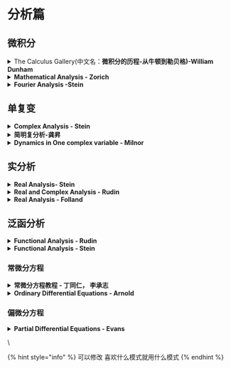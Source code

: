 # 分析篇

## 微积分

<details>

<summary>The Calculus Gallery(中文名：<strong>微积分的历程-从牛顿到勒贝格)-William Dunham</strong></summary>

(推荐人fffmatch)

这是我非常推荐的一本分析**启蒙**书籍，他并不是教材，而是一本“科普”读物。

整本书介绍了微积分从牛顿的初始想法进化到相对现代的实分析的故事，其中夹杂了很多关键定理(甚至是基于原始想法)的证明以及一些历史上重要的反例，比如柯西重排定理，Baire Category，魏尔斯特拉斯函数等等让初学者震碎三观大呼卧槽的内容。

整本书的叙述是自洽的，作为分析的第零课，你可以从里面获得很好的分析**素养**以及一些基本的分析技巧，也能了解到分析学发展振奋人心的历史，而且此书叙述平实亲民，对基础没什么要求，非常非常推荐大一乃至高三暑假无所事事的学生阅读。

</details>

<details>

<summary><strong>Mathematical Analysis - Zorich</strong></summary>

(推荐人fffmatch)

数学分析的教材实在是太多了，各有特色，难以说哪一本一定比另一本好。

卓里奇有以下的一些特征让他值得被推荐：

首先他涉及的内容非常的广泛，包括基本的一(多)元微积分，基本的拓扑和泛函知识，多次出现的物理观点，一定篇幅的微分流形内容，以及下册里还有一些比较实用的分析专题(渐近分析，傅里叶分析)。 这就导致读完卓里奇之后你能对很多后续要学习的数学有一个基本的概念，对数学的认知也会更加体系化。

其次是他的习题风格我很喜欢(因此读这本书的话非常推荐完成习题，其实读大部分入门性书籍我认为做做习题都是有好处的)。 卓里奇的习题非常的多样有趣，印象比较深的是他会把各个领域里一些比较经典的定理拆成几个小问给你自己玩，比如数值里面的切比雪夫插值，热力学第二定律的不同表述的互推，几何里面的Sard定理(甚至有余面积公式，不过这种难度的习题基本上也就不做了，当初头铁做前前后后想了三个月，，))等等等等。可以说这些习题的品味很好，**很完美地达成了让读者入门数学，重新认识现实世界的目的**(而不是仅仅学会高等数学)。

但卓里奇也有一些缺点值得注意：

第一点是他完全不会锻炼你的计算能力，虽然我非常痛恨一次作业布置十几个曲线曲面积分的做法，但基本的计算技能力还是需要具备的，因此读这本书还是需要一些别的计算练习来巩固，**数学不能回避对计算的训练**。

第二点是他虽然大量引入了**微分流形，但是讲的质量我认为一般**，如果读不下去相关章节的话建议去读别的教材(不必担心，“相关章节”的位置还是比较靠后的并且跳过了也无甚影响)。以及涉及到不同坐标，不同度量下的计算的(所谓正交曲线坐标系)，推荐学习黎曼几何，不区分什么是联络，什么东西在切空间里什么东西在余切空间里容易绕不明白。

第三点是这本书客观上是存在一些难度的，**阅读他需要花很多的时间和耐心**(长期认真读大概要读整个大一)

</details>

<details>

<summary><strong>Fourier Analysis -Stein</strong></summary>

(推荐人fffmatch)

惭愧我没有自信去把我的认识放在调和分析的主题里，而**这本书的难度和阅读时机都非常非常适合刚学完微积分的学生**，所以就把他放在这里吧。

这是Stein给本科生写的四本分析学教材的第一本，也是我认为对本科生而言最好的一本。这本书**以基本的微积分的框架**向人展示了傅里叶级数和傅里叶变换的原理与应用。你不仅可以通过他学习为什么傅里叶级数(变换)是成立的，还能学习到诸如等周不等式，解热方程波方程，Radon变换乃至数论里的Dirichlet定理(解析数论这一部分或许阅读这本书也并不算很好的选择，但除此之外的内容是非常值得推荐的)。

最后要提的是，如果要后续学习傅里叶分析，那就不能绕开实分析和泛函的概念。

</details>

## 单复变

<details>

<summary><strong>Complex Analysis - Stein</strong></summary>

(推荐人fffmatch)

Stein给本科生写的分析教材的第二部，第1,2,3,5,8章算是标准的复分析课程内容(全纯函数的解析性，柯西积分，整函数与值分布，黎曼映照等)。别的章节可以看成独立专题内容：第四章是关于傅里叶变换的Paley Wiener 定理，第六章第七章是以Gamma函数和Zeta函数为代表的特殊函数，并且向着解析数论迈进证明了素数定理，第九第十章则是曾经红极一时占据主流的古典数学(当然现在也重要性不减)：介绍了椭圆函数和模形式，并且作为应用再次证明了一个数论结果：四平方和定理。

这本书有充足的习题(证明和计算都有)，质量也高，适合练习。1,2,3,5,8这些章节书写质量良好，适合作为第一次学习的材料。第四第六章也推荐一看(尤其是第六章，特殊函数还是非常常用的工具)，解析数论和算术的部分由于并不甚了解，当初也只是看了一遍长长见识而已，就不多做评价了。

此书有一个稍微有些不足的地方，就是全书中的观点都是分析的，没有什么微分几何的观点，若有兴趣可以进一步阅读黎曼曲面的相关材料。

</details>

<details>

<summary><strong>简明复分析-龚昇</strong></summary>

(推荐人fffmatch)

此书的可取之处是和微分几何有了一些联系，花了一章节介绍了Ahlfors推广的Schwarz引理，但其对皮卡小定理的证明非常的野蛮，所以只是可以稍微翻阅一下的书，如果想知道几何观点还是不如直接看黎曼曲面的教材。

</details>

<details>

<summary><strong>Dynamics in One complex variable - Milnor</strong></summary>

(推荐人fffmatch)

这是一本一维全纯动力系统的经典入门教材，很薄很亲民。由于作者是Milnor，整本书的易懂程度是很有保证的。

前置知识需要标准的复分析(参见上面的Stein 1,2,3,5,8而不是校内的部分课程大纲)，以及推荐熟悉单值化定理的结论，双曲度量与一般的Schwarz引理(双曲结构极大地保证了映射的迭代表现会非常温顺，这决定了一维全纯动力系统可以研究地非常精细)。有了这些知识后你就能粗粝地对Fatou集和Julia集有一个初步的印象：Julia集上映射表现混沌，往往有分型结构，并且几乎处处局部排斥；Fatou集上映射表现温顺，并且只有有限个动力学行为：旋转，超吸引子，线性吸引子和抛物吸引子。(不过Fatou集上的动力学行为分类有一步不会在Milnor的书里证明，就是Sullivan的Non-wandering theorem，这个要用到Teichmuller理论，除此之外的证明都是完整给出的)。

这本书可以看做单复变学习在分析意义上的延伸，里面不仅展示了全纯函数的局部乃至全局动力行为，也有一些有趣的关于经典复分析的小专题，由于是Milnor写的，这些小专题往往会比别的复分析书写的要清晰(比如附录里的Jensen Formula等)

</details>

## 实分析

<details>

<summary><strong>Real Analysis- Stein</strong></summary>

(推荐人fffmatch)

Stein给本科生写的分析教材的第三部，第1,2,3,6章算是标准的实分析课程内容，书写贯彻了具体古典的方式：用外测度定义了勒贝格测度，用rising lemma证明了单调函数的几乎处处可微性等等。1,2,3章都集中于欧式空间中的标准测度和积分，书写总体质量还是挺高的，除了有些地方过于古典，比如用rising lemma处理单调函数一定几乎处处可微其实没有必要，可以用radon-nikodym定理，这一部分可以参考后面说到的Folland。

第6章是关于一般测度论的，内容不是很多，也需要另外补充，可以看后面推荐的Rudin和Folland。

余下章节是一些独立专题。第四第五章集中于希尔伯特空间，主要有意义的内容是紧自伴算子的谱分解(他很优美地解释了傅里叶级数的完备性和收敛性)与推广了傅里叶变换，读完这些东西你就算是对傅里叶级数和傅里叶变换有初步完整的认识了。但也夹杂了一些杂物(比如Hardy Space这种东西...甚至还有椭圆方程)，除去这些杂物，第四第五章的内容还是对初学者相当友好，值得阅读的。

第七章是一些几何测度论，集中于豪斯多夫测度与维度，阅读与否可以完全看兴趣。

最后这本书的习题个人感觉比前两本要难不少，但大部分还是可以攻克，依旧十分值得练习。

</details>

<details>

<summary><strong>Real and Complex Analysis - Rudin</strong></summary>

(推荐人fffmatch)

Rudin三部曲的第二本，俗称Big Rudin。我没有看过只是有所翻阅，不过印象中其对测度的处理是相对现代的(很早就给出了“测度是(紧支撑)连续函数的对偶”)的观点(这句话并不完全准确需要解释)）。并且我也挺赞同把实分析和复分析写在一起的方式，他们属于绝大部分绝大部分场合都要用的“通用分析”，而且实分析是对经典微积分体系的完备化，有了实分析才可以处理一些“坏”的函数(或者说，好的函数空间)，并且由此去推广一些复分析或者傅里叶分析里的经典结果，从而进一步触及到本质。

</details>

<details>

<summary><strong>Real Analysis - Folland</strong></summary>

(推荐人fffmatch)

可以说是现代的实分析教材，处理的手段都很现代。如果Stein里有什么内容觉得太古典太技术了就可以来翻翻这里的对应内容。我只翻阅过里面的一些Radon测度和Haar测度相关内容。

</details>

## 泛函分析

<details>

<summary><strong>Functional Analysis - Rudin</strong></summary>

(推荐人fffmatch)

Rudin三部曲的第三本，俗称Super Rudin(上面出现了第二本，第一本没有出现的Baby Rudin是数学分析，我没有看过orz)。

这本书**并不是**大部分人入门泛函的教材，但如果你喜欢“先构建巨大体系再去解决问题”的风格，那你可能会喜欢他。

整本书分为三个部分：拓扑向量空间，分布理论，以及算子代数。一般的泛函分析教材只会关心Banach空间(其实大部份时候关注这个也就够了)，但Rudin的书从最最烂的空间：拓扑向量空间开始介绍，这使得一开始的阅读非常抽象。但抽象的体系当然可以换来一般的结果，很多Banach空间里学到的结论可以得到推广(比如Steinhaus一类的完备性定理)。而且在最抽象的角度下你会对泛函分析有更深的认知，比如空间的(局部)凸性，对偶的分离性，空间的弱紧性，自反性等等性质之间的关系会呈现地更加清晰。

然后如果熟悉了第一部分的框架，你就能在一个比较系统的体系下去操作第二部分的测试函数与分布了。测试函数是我们最喜欢的好函数，但好函数只能换来烂的拓扑。熟悉了拓扑向量空间后我们就能跟着Rudin去在这种烂的拓扑上操作，去严格的定义什么是delta函数，什么是他的傅里叶变换，什么是基本解，以及不加计算地说明，形式上用基本解解狄利克雷方程的操作是正确的！第二章还有不少有意思的诸如Wiener Tauberian定理的应用，这里就不做展开了。

最后一部分的巴拿赫代数也是很有意思的专题，你可以学到更为一般的无穷维谱理论(也就是线性代数中对正交对角化的推广)。

Rudin的这本书是比较软的分析，比较合我的胃口。**但当然这不是介绍泛函的唯一途径和风格，还有很多值得推荐的书**：比如Brezis的书可以在学基本泛函框架的同时学一些Sobolev空间为pde做准备，比如Lax的书应该会有更多更深的内容，这里就等待更熟悉的人来推荐了。



</details>

<details>

<summary><strong>Functional Analysis - Stein</strong></summary>

(fffmatch)

Stein给本科生写的第四本分析教材，我很不推荐。这本书其实根本不算是泛函分析教材，而是一些调和分析加上一些独立专题。如果没有非常扎实的硬分析基础，读这本书会很痛苦，并且也没学会泛函分析的基本精神，因此如果读了Stein前三本书的话，不要因为惯性继续读第四本，可以尝试去找别的书了。

</details>

### 常微分方程

<details>

<summary><strong>常微分方程教程 - 丁同仁， 李承志</strong></summary>

(fffmatch)

相信是不少同学的教材，我认为这书还是有相当多可取之处的，不多评价，不过这本书也比较缺少几何观点，可以阅读下面Alnord的书作为补充。

</details>

<details>

<summary><strong>Ordinary Differential Equations - Arnold</strong></summary>

(推荐人fffmatch)

一本有趣的小书，强调了相空间的意义，用向量场翻译了一些基本的常微分方程定理，更加方便人理解。最后他还介绍了一些拓扑学，主要是Hopf Index定理，孤立奇点的向量场可以反映流形的示性数。总之是一本值得阅读的课外读物。

</details>

### 偏微分方程

<details>

<summary><strong>Partial Differential Equations - Evans</strong></summary>

(推荐人fffmatch)

偏微分方程的经典教材，内容很多。因为PDE从来不是一套体系，而是一个问题导向的学科，所以要概括这本书也是一件很困难的事情(实际上我也没资格概括此书，因为我没有完全看完)。因此下面的评论或许不正确，敬请包容斧正。

作为一本“PDE教材”，那首先不能缺少的东西就是具体的方程例子。这本书囊括了相当数量的方程，首先肯定有基本的输运方程，拉普拉斯方程，热方程，波方程(第二章)，其次有来自力学的哈密顿雅克比方程，以及物理里的潜水波非常，非线性波方程，一般的椭圆，双曲，抛物方程等等。围绕这些经典例子Evans向我们展示了分析方程的基本思路方法，并且也进一步地围绕一些例子展示了一些数学现象，比如激波，多尺度，守恒律等等。

而有例子也是远远不够的，我们还是要有基本的体系和工具。这本书中既包含了古典技巧：换元，傅里叶变换等等，也包含了现代工具：索伯列夫空间，变分法，泛函分析等。PDE这个对象即使非常复杂臃肿，evans还是成功地用一本书向我们尽可能完整地展示了如何入门这个学科，是一本值得推荐的书。其上的习题难度中等，也是拿来练手的好材料。

当然，内容广度大就说明了其深度不是很够。如果有需要的话，(只是作为里面一些章节的补充参考)，椭圆方程可以参考Gilbarg-Trudinger的经典教材，变分法可以按需翻阅Struwe的变分法稍作扩展。最后即使Evans即使广度很大，他还是不能顾及到方方面面，而且如果你觉得他有一些内容太多太困难的话，Strauss的Partial Differential Equations是一个更加亲民的并且质量也很好的选择。

</details>

\




{% hint style="info" %}
&#x20;可以修改 喜欢什么模式就用什么模式
{% endhint %}

